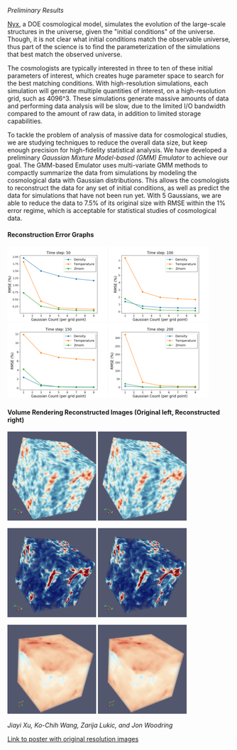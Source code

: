 *Preliminary Results*

[Nyx](https://github.com/AMReX-Astro/Nyx), a DOE cosmological model,
simulates the evolution of the large-scale structures in the universe,
given the "initial conditions" of the universe. Though, it is not clear
what initial conditions match the observable universe, thus part of the
science is to find the parameterization of the simulations that best
match the observed universe.

The cosmologists are typically interested in three to
ten of these initial parameters of interest, which creates huge parameter space
to search for the best matching conditions. With high-resolution simulations,
each simulation will generate multiple quantities of interest, on a high-resolution
grid, such as 4096^3. These simulations generate massive amounts of data
and performing data analysis will be slow, due to the limited I/O bandwidth
compared to the amount of raw data, in addition to limited storage capabilities.

To tackle the problem of analysis of massive data for cosmological studies,
we are studying techniques to reduce the overall data size, but keep
enough precision for high-fidelity statistical analysis. We have
developed a preliminary *Gaussian Mixture Model-based (GMM) Emulator*
to achieve our goal. The GMM-based Emulator uses multi-variate GMM methods
to compactly summarize the data from simulations by modeling the cosmological
data with Gaussian distributions. This allows the cosmologists to reconstruct
the data for any set of initial conditions, as well as predict the data for
simulations that have not been run yet. With 5 Gaussians, we are able to
reduce the data to 7.5% of its original size with RMSE within the 1% error
regime, which is acceptable for statistical studies of cosmological data.

#### Reconstruction Error Graphs

![Error graph step 50](images/2018-08-10/Picture1.png)
![Error graph step 100](images/2018-08-10/Picture2.png)
![Error graph step 150](images/2018-08-10/Picture3.png)
![Error graph step 200](images/2018-08-10/Picture4.png)

#### Volume Rendering Reconstructed Images (Original left, Reconstructed right)

![Original image Density](images/2018-08-10/Picture5.png)
![Reconstructed image Density](images/2018-08-10/Picture6.png)

![Original image Temperature](images/2018-08-10/Picture7.png)
![Reconstructed image Temperature](images/2018-08-10/Picture8.png)

![Original image z-Momentum](images/2018-08-10/Picture9.png)
![Reconstructed image z-Momentum](images/2018-08-10/Picture10.png)

*Jiayi Xu, Ko-Chih Wang, Zarija Lukic, and Jon Woodring*

[Link to poster with original resolution images](files/2018-08-10/OneSlideSR.pptx)
